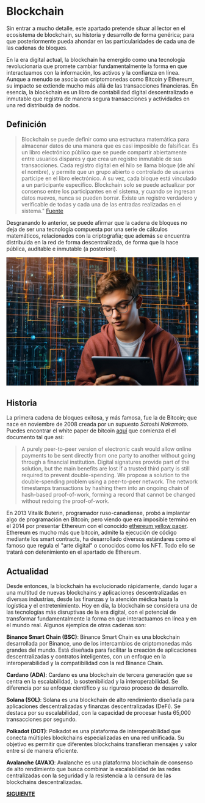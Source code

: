 # Blockchain

Sin entrar a mucho detalle, este apartado pretende situar al lector en el ecosistema de blockchain, su historia y desarrollo de forma genérica; para que posteriormente pueda ahondar en las particularidades de cada una de las cadenas de bloques.

En la era digital actual, la blockchain ha emergido como una tecnología revolucionaria que promete cambiar fundamentalmente la forma en que interactuamos con la información, los activos y la confianza en línea. Aunque a menudo se asocia con criptomonedas como Bitcoin y Ethereum, su impacto se extiende mucho más allá de las transacciones financieras. En esencia, la blockchain es un libro de contabilidad digital descentralizado e inmutable que registra de manera segura transacciones y actividades en una red distribuida de nodos.

## Definición

> Blockchain se puede definir como una estructura matemática para almacenar datos de una manera que es casi imposible de falsificar. Es un libro electrónico público que se puede compartir abiertamente entre usuarios dispares y que crea un registro inmutable de sus transacciones. Cada registro digital en el hilo se llama bloque (de ahí el nombre), y permite que un grupo abierto o controlado de usuarios participe en el libro electrónico. A su vez, cada bloque está vinculado a un participante específico. Blockchain solo se puede actualizar por consenso entre los participantes en el sistema, y ​​cuando se ingresan datos nuevos, nunca se pueden borrar. Existe un registro verdadero y verificable de todas y cada una de las entradas realizadas en el sistema." [Fuente](https://ticnegocios.camaravalencia.com/servicios/tendencias/blockchain-que-es-y-que-ventajas-tiene/)

Desgranando lo anterior, se puede afirmar que la cadena de bloques no deja de ser una tecnología compuesta por una serie de cálculos matemáticos, relacionados con la criptografía; que además se encuentra distribuida en la red de forma descentralizada, de forma que la hace pública, auditable e inmutable (a posteriori).

![uno](/images/uno.png)

## Historia

La primera cadena de bloques exitosa, y más famosa, fue la de Bitcoin; que nace en noviembre de 2008 creada por un supuesto *Satoshi Nakamoto*. Puedes encontrar el white paper de bitcoin [aquí](/resources/bitcoinwhitepaper.pdf) que comienza el el documento tal que así:

> A purely peer-to-peer version of electronic cash would allow online payments to be sent directly from one party to another without going through a financial institution. Digital signatures provide part of the solution, but the main benefits are lost if a trusted third party is still required to prevent double-spending. We propose a solution to the double-spending problem using a peer-to-peer network. The network timestamps transactions by hashing them into an ongoing chain of hash-based proof-of-work, forming a record that cannot be changed without redoing the proof-of-work.

En 2013 Vitalik Buterin, programador ruso-canadiense, probó a implantar algo de programación en Bitcoin; pero viendo que era imposible terminó en el 2014 por presentar Ethereum con el conocido [ethereum yellow paper](/resources/ethyellowpaper.pdf). Ethereum es mucho más que bitcoin, admite la ejecución de código mediante los smart contracts, ha desarrollado diversos estándares como el famoso que regula el "arte digital" o conocidos como los NFT. Todo ello se tratará con detenimiento en el apartado de Ethereum.

## Actualidad

Desde entonces, la blockchain ha evolucionado rápidamente, dando lugar a una multitud de nuevas blockchains y aplicaciones descentralizadas en diversas industrias, desde las finanzas y la atención médica hasta la logística y el entretenimiento. Hoy en día, la blockchain se considera una de las tecnologías más disruptivas de la era digital, con el potencial de transformar fundamentalmente la forma en que interactuamos en línea y en el mundo real. Algunos ejemplos de otras cadenas son:

**Binance Smart Chain (BSC)**: Binance Smart Chain es una blockchain desarrollada por Binance, uno de los intercambios de criptomonedas más grandes del mundo. Está diseñada para facilitar la creación de aplicaciones descentralizadas y contratos inteligentes, con un enfoque en la interoperabilidad y la compatibilidad con la red Binance Chain.

**Cardano (ADA)**: Cardano es una blockchain de tercera generación que se centra en la escalabilidad, la sostenibilidad y la interoperabilidad. Se diferencia por su enfoque científico y su riguroso proceso de desarrollo.

**Solana (SOL)**: Solana es una blockchain de alto rendimiento diseñada para aplicaciones descentralizadas y finanzas descentralizadas (DeFi). Se destaca por su escalabilidad, con la capacidad de procesar hasta 65,000 transacciones por segundo.

**Polkadot (DOT)**: Polkadot es una plataforma de interoperabilidad que conecta múltiples blockchains especializadas en una red unificada. Su objetivo es permitir que diferentes blockchains transfieran mensajes y valor entre sí de manera eficiente.

**Avalanche (AVAX)**: Avalanche es una plataforma blockchain de consenso de alto rendimiento que busca combinar la escalabilidad de las redes centralizadas con la seguridad y la resistencia a la censura de las blockchains descentralizadas.

[**SIGUIENTE**](/data/bitcoin_01.md)
